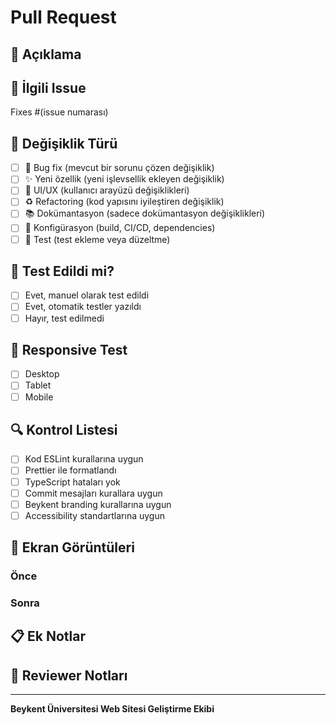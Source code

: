 # Pull Request

## 📝 Açıklama
<!-- Bu PR'da yapılan değişiklikleri kısaca açıklayın -->

## 🔗 İlgili Issue
<!-- Eğer varsa, ilgili issue numarasını belirtin -->
Fixes #(issue numarası)

## 🚀 Değişiklik Türü
<!-- Uygun olanları işaretleyin -->
- [ ] 🐛 Bug fix (mevcut bir sorunu çözen değişiklik)
- [ ] ✨ Yeni özellik (yeni işlevsellik ekleyen değişiklik)
- [ ] 💄 UI/UX (kullanıcı arayüzü değişiklikleri)
- [ ] ♻️ Refactoring (kod yapısını iyileştiren değişiklik)
- [ ] 📚 Dokümantasyon (sadece dokümantasyon değişiklikleri)
- [ ] 🔧 Konfigürasyon (build, CI/CD, dependencies)
- [ ] 🧪 Test (test ekleme veya düzeltme)

## 🧪 Test Edildi mi?
<!-- Test durumunu belirtin -->
- [ ] Evet, manuel olarak test edildi
- [ ] Evet, otomatik testler yazıldı
- [ ] Hayır, test edilmedi

## 📱 Responsive Test
<!-- Mobil uyumluluk testi -->
- [ ] Desktop
- [ ] Tablet
- [ ] Mobile

## 🔍 Kontrol Listesi
<!-- PR göndermeden önce kontrol edin -->
- [ ] Kod ESLint kurallarına uygun
- [ ] Prettier ile formatlandı
- [ ] TypeScript hataları yok
- [ ] Commit mesajları kurallara uygun
- [ ] Beykent branding kurallarına uygun
- [ ] Accessibility standartlarına uygun

## 📸 Ekran Görüntüleri
<!-- Eğer UI değişiklikleri varsa, önce/sonra ekran görüntüleri ekleyin -->

### Önce
<!-- Eski görünüm -->

### Sonra
<!-- Yeni görünüm -->

## 📋 Ek Notlar
<!-- Reviewer'ların bilmesi gereken ek bilgiler -->

## 👥 Reviewer Notları
<!-- Reviewer'ların dikkat etmesi gereken özel durumlar -->

---
**Beykent Üniversitesi Web Sitesi Geliştirme Ekibi**